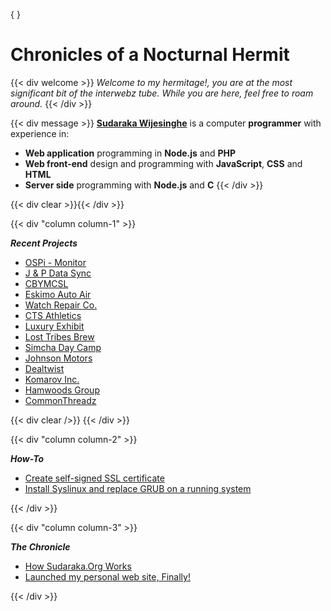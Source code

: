 {
}

# Chronicles of a Nocturnal Hermit

{{< div welcome >}}
_Welcome to my hermitage!, you are at the most significant bit of the interwebz
tube. While you are here, feel free to roam around._
{{< /div >}}

{{< div message >}}
**[Sudaraka Wijesinghe](/about-sudaraka-wijesinghe)** is a computer
**programmer** with experience in:

  * **Web application** programming in **Node.js** and **PHP**
  * **Web front-end** design and programming with **JavaScript**, **CSS** and **HTML**
  * **Server side** programming with **Node.js** and **C**
{{< /div >}}

{{< div clear >}}{{< /div >}}

{{< div "column column-1" >}}

**_Recent Projects_**

  * [OSPi - Monitor](/portfolio/opensprinkler-pi-monitor)
  * [J & P Data Sync](/portfolio/pos-web-db-sync-johnandpetes)
  * [CBYMCSL](/portfolio/cbymcsl)
  * [Eskimo Auto Air](/portfolio/eskimoautoair)
  * [Watch Repair Co.](/portfolio/watch-repair)
  * [CTS Athletics](/portfolio/cts-athletics)
  * [Luxury Exhibit](/portfolio/luxury-exhibit)
  * [Lost Tribes Brew](/portfolio/lost-tribes-brew)
  * [Simcha Day Camp](/portfolio/simcha-day-camp)
  * [Johnson Motors](/portfolio/johnson-motors)
  * [Dealtwist](/portfolio/dealtwist)
  * [Komarov Inc.](/portfolio/komarov-inc)
  * [Hamwoods Group](/portfolio/hamwoods-group)
  * [CommonThreadz](/portfolio/commonthreadz)

{{< div clear />}}
{{< /div >}}

{{< div "column column-2" >}}

**_How-To_**

  * [Create self-signed SSL certificate](/how-to/create-self-signed-ssl-certificate)
  * [Install Syslinux and replace GRUB on a running system](/how-to/install-syslinux-and-replace-grub-on-a-running-system)

{{< /div >}}

{{< div "column column-3" >}}

**_The Chronicle_**

  * [How Sudaraka.Org Works](/chronicles/how-sudaraka-org-works)
  * [Launched my personal web site, Finally!](/chronicles/launched-my-personal-web-site-finally)

{{< /div >}}
